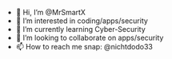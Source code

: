 - 👋 Hi, I’m @MrSmartX
- 👀 I’m interested in coding/apps/security
- 🌱 I’m currently learning Cyber-Security
- 💞️ I’m looking to collaborate on apps/security
- 📫 How to reach me snap: @nichtdodo33

<!---
MrSmartX/MrSmartX is a ✨ special ✨ repository because its `README.md` (this file) appears on your GitHub profile.
You can click the Preview link to take a look at your changes.
--->
